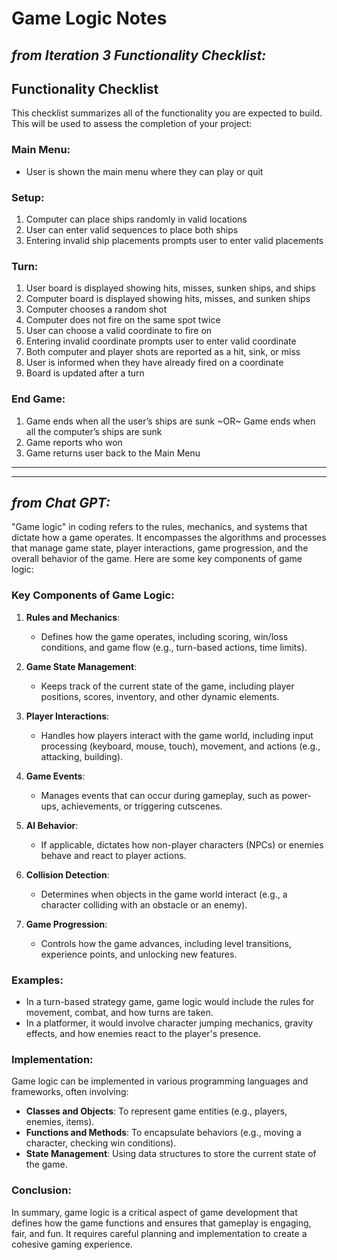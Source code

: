 # Game Logic Notes

## *from Iteration 3 Functionality Checklist:*
## Functionality Checklist
This checklist summarizes all of the functionality you are expected to build. This will be used to assess the completion of your project:
### Main Menu:
- User is shown the main menu where they can play or quit

### Setup:
1. Computer can place ships randomly in valid locations
1. User can enter valid sequences to place both ships
1. Entering invalid ship placements prompts user to enter valid placements

### Turn:
1. User board is displayed showing hits, misses, sunken ships, and ships
1. Computer board is displayed showing hits, misses, and sunken ships
1. Computer chooses a random shot
1. Computer does not fire on the same spot twice
1. User can choose a valid coordinate to fire on
1. Entering invalid coordinate prompts user to enter valid coordinate
1. Both computer and player shots are reported as a hit, sink, or miss
1. User is informed when they have already fired on a coordinate
1. Board is updated after a turn

### End Game:
1. Game ends when all the user’s ships are sunk ~OR~ Game ends when all the computer’s ships are sunk
1. Game reports who won
1. Game returns user back to the Main Menu


-------------------------
-------------------------

## *from Chat GPT:*

"Game logic" in coding refers to the rules, mechanics, and systems that dictate how a game operates. It encompasses the algorithms and processes that manage game state, player interactions, game progression, and the overall behavior of the game. Here are some key components of game logic:

### Key Components of Game Logic:

1. **Rules and Mechanics**:
   - Defines how the game operates, including scoring, win/loss conditions, and game flow (e.g., turn-based actions, time limits).

2. **Game State Management**:
   - Keeps track of the current state of the game, including player positions, scores, inventory, and other dynamic elements.

3. **Player Interactions**:
   - Handles how players interact with the game world, including input processing (keyboard, mouse, touch), movement, and actions (e.g., attacking, building).

4. **Game Events**:
   - Manages events that can occur during gameplay, such as power-ups, achievements, or triggering cutscenes.

5. **AI Behavior**:
   - If applicable, dictates how non-player characters (NPCs) or enemies behave and react to player actions.

6. **Collision Detection**:
   - Determines when objects in the game world interact (e.g., a character colliding with an obstacle or an enemy).

7. **Game Progression**:
   - Controls how the game advances, including level transitions, experience points, and unlocking new features.

### Examples:
- In a turn-based strategy game, game logic would include the rules for movement, combat, and how turns are taken.
- In a platformer, it would involve character jumping mechanics, gravity effects, and how enemies react to the player's presence.

### Implementation:
Game logic can be implemented in various programming languages and frameworks, often involving:
- **Classes and Objects**: To represent game entities (e.g., players, enemies, items).
- **Functions and Methods**: To encapsulate behaviors (e.g., moving a character, checking win conditions).
- **State Management**: Using data structures to store the current state of the game.

### Conclusion:
In summary, game logic is a critical aspect of game development that defines how the game functions and ensures that gameplay is engaging, fair, and fun. It requires careful planning and implementation to create a cohesive gaming experience.